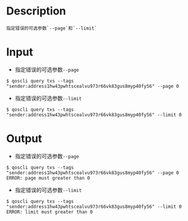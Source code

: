 # Description
```
指定错误的可选参数`--page`和`--limit`
```
# Input
- 指定错误的可选参数`--page`
```
$ qoscli query txs --tags "sender:address1hw43pwhtscealvu973r66vk83gus8myp40fy56" --page 0
```
- 指定错误的可选参数`--limit`
```
$ qoscli query txs --tags "sender:address1hw43pwhtscealvu973r66vk83gus8myp40fy56" --limit 0
```
# Output
- 指定错误的可选参数`--page`
```
$ qoscli query txs --tags "sender:address1hw43pwhtscealvu973r66vk83gus8myp40fy56" --page 0
ERROR: page must greater than 0
```
- 指定错误的可选参数`--limit`
```
$ qoscli query txs --tags "sender:address1hw43pwhtscealvu973r66vk83gus8myp40fy56" --limit 0
ERROR: limit must greater than 0
```